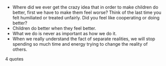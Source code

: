  - Where did we ever get the crazy idea that in order to make children do better, first we have to make them feel worse? Think of the last time you felt humiliated or treated unfairly. Did you feel like cooperating or doing better?
 - Children do better when they feel better.
 - What we do is never as important as how we do it.
 - When we really understand the fact of separate realities, we will stop spending so much time and energy trying to change the reality of others.

4 quotes